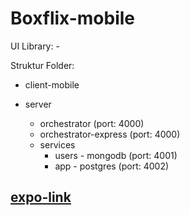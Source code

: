 # Boxflix-mobile

UI Library: -

Struktur Folder:

- client-mobile
- server

  - orchestrator (port: 4000)
  - orchestrator-express (port: 4000)
  - services
    - users - mongodb (port: 4001)
    - app - postgres (port: 4002)

## **[expo-link](https://expo.dev/@grahagandangr/boxflix?serviceType=classic&distribution=expo-go)**

